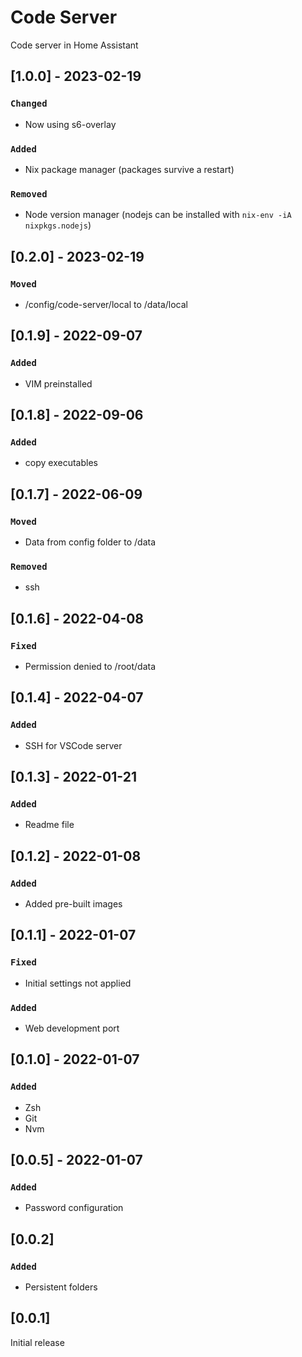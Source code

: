 # Code Server

Code server in Home Assistant

## [1.0.0] - 2023-02-19

### `Changed`

- Now using s6-overlay

### `Added`

- Nix package manager (packages survive a restart)

### `Removed`

- Node version manager (nodejs can be installed with `nix-env -iA nixpkgs.nodejs`)

## [0.2.0] - 2023-02-19

### `Moved`

- /config/code-server/local to /data/local

## [0.1.9] - 2022-09-07

### `Added`

- VIM preinstalled

## [0.1.8] - 2022-09-06

### `Added`

- copy executables

## [0.1.7] - 2022-06-09

### `Moved`

- Data from config folder to /data

### `Removed`

- ssh

## [0.1.6] - 2022-04-08

### `Fixed`

- Permission denied to /root/data

## [0.1.4] - 2022-04-07

### `Added`

- SSH for VSCode server

## [0.1.3] - 2022-01-21

### `Added`

- Readme file

## [0.1.2] - 2022-01-08

### `Added`

- Added pre-built images

## [0.1.1] - 2022-01-07

### `Fixed`

- Initial settings not applied

### `Added`

- Web development port

## [0.1.0] - 2022-01-07

### `Added`

- Zsh
- Git
- Nvm

## [0.0.5] - 2022-01-07

### `Added`

- Password configuration

## [0.0.2]

### `Added`

- Persistent folders

## [0.0.1]

Initial release
